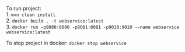 To run project:  
    1. `mvn clean install`  
    2. `docker build . -t webservice:latest`  
    3. `docker run -p8080:8080 -p8081:8081 -p9010:9010 --name webservice webservice:latest` 


To stop project in docker: `docker stop webservice`